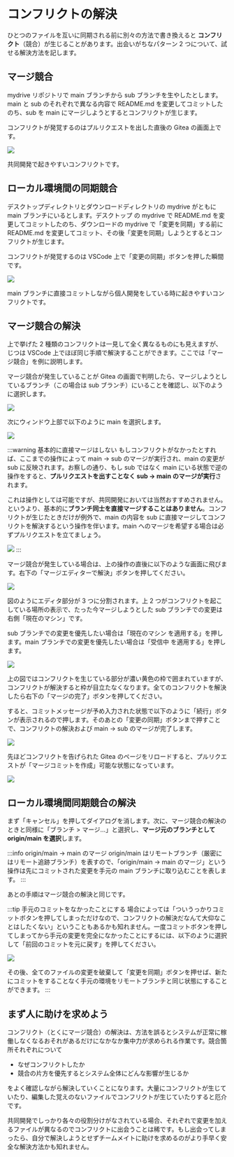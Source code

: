 # コンフリクトの解決

ひとつのファイルを互いに同期される前に別々の方法で書き換えると **コンフリクト**（競合）が生じることがあります。出会いがちなパターン 2 つについて、試せる解決方法を記します。

## マージ競合

mydrive リポジトリで main ブランチから sub ブランチを生やしたとします。main と sub のそれぞれで異なる内容で README.md を変更してコミットしたのち、sub を main にマージしようとするとコンフリクトが生じます。

コンフリクトが発覚するのはプルリクエストを出した直後の Gitea の画面上です。

![](https://md.trap.jp/uploads/upload_aa628555d654142ffdf76c8b43a46f49.png)

共同開発で起きやすいコンフリクトです。

## ローカル環境間の同期競合

デスクトップディレクトリとダウンロードディレクトリの mydrive がともに main ブランチにいるとします。デスクトップ の mydrive で README.md を変更してコミットしたのち、ダウンロードの mydrive で「変更を同期」する前に README.md を変更してコミット、その後「変更を同期」しようとするとコンフリクトが生じます。

コンフリクトが発覚するのは VSCode 上で「変更の同期」ボタンを押した瞬間です。

![](https://md.trap.jp/uploads/upload_73ce431131502cb43c47ce3fc6cfc8e6.png)

main ブランチに直接コミットしながら個人開発をしている時に起きやすいコンフリクトです。

## マージ競合の解決

上で挙げた 2 種類のコンフリクトは一見して全く異なるものにも見えますが、じつは VSCode 上でほぼ同じ手順で解決することができます。ここでは「マージ競合」を例に説明します。

マージ競合が発生していることが Gitea の画面で判明したら、マージしようとしているブランチ（この場合は sub ブランチ）にいることを確認し、以下のように選択します。

![](https://md.trap.jp/uploads/upload_14b7413805c4a73632564cbdb42c038d.png)

次にウィンドウ上部で以下のように main を選択します。

![](https://md.trap.jp/uploads/upload_30b467cd528ea092623a088464dd77a4.png)

:::warning 基本的に直接マージはしない
もしコンフリクトがなかったとすれば、ここまでの操作によって main → sub のマージが実行され、main の変更が sub に反映されます。お察しの通り、もし sub ではなく main にいる状態で逆の操作をすると、**プルリクエストを出すことなく sub → main のマージが実行**されます。

これは操作としては可能ですが、共同開発においては当然おすすめされません。というより、基本的に**ブランチ同士を直接マージすることはありません**。コンフリクトが生じたときだけが例外で、main の内容を sub に直接マージしてコンフリクトを解決するという操作を伴います。main へのマージを希望する場合は必ずプルリクエストを立てましょう。

![](https://md.trap.jp/uploads/upload_7fe8280cf8e483dec18e0c6f476f1a9b.png)
:::

マージ競合が発生している場合は、上の操作の直後に以下のような画面に飛びます。右下の「マージエディターで解決」ボタンを押してください。

![](https://md.trap.jp/uploads/upload_5ede45435ef2a34b0d4a49055de64aa9.png)

図のようにエディタ部分が 3 つに分割されます。上 2 つがコンフリクトを起こしている場所の表示で、たった今マージしようとした sub ブランチでの変更は右側「現在のマシン」です。

sub ブランチでの変更を優先したい場合は「現在のマシン を適用する」を押します。main ブランチでの変更を優先したい場合は「受信中 を適用する」を押します。

![](https://md.trap.jp/uploads/upload_30ed91bfe6bb4ff462639f7468f49a1e.png)

上の図ではコンフリクトを生じている部分が濃い黄色の枠で囲まれていますが、コンフリクトが解決すると枠が目立たなくなります。全てのコンフリクトを解決したら右下の「マージの完了」ボタンを押してください。

すると、コミットメッセージが予め入力された状態で以下のように「続行」ボタンが表示されるので押します。そのあとの「変更の同期」ボタンまで押すことで、コンフリクトの解決および main → sub のマージが完了します。

![](https://md.trap.jp/uploads/upload_506a8fbe12ad1674ce0ffe73ce488a77.png)

先ほどコンフリクトを告げられた Gitea のページをリロードすると、プルリクエストが「マージコミットを作成」可能な状態になっています。

![](https://md.trap.jp/uploads/upload_4f4432cb1184ab5dde625f014cc7260d.png)

## ローカル環境間同期競合の解決

まず「キャンセル」を押してダイアログを消します。次に、マージ競合の解決のときと同様に「ブランチ > マージ…」と選択し、**マージ元のブランチとして origin/main を選択**します。

:::info origin/main → main のマージ
origin/main はリモートブランチ（厳密にはリモート追跡ブランチ）を表すので、「origin/main → main のマージ」という操作は先にコミットされた変更を手元の main ブランチに取り込むことを表します。
:::

あとの手順はマージ競合の解決と同じです。

:::tip 手元のコミットをなかったことにする
場合によっては「ついうっかりコミットボタンを押してしまっただけなので、コンフリクトの解決だなんて大仰なことはしたくない」ということもあるかも知れません。一度コミットボタンを押してしまってから手元の変更を完全になかったことにするには、以下のように選択して「前回のコミットを元に戻す」を押してください。

![](https://md.trap.jp/uploads/upload_97c357133c28054d4944a8997d90ff46.png)

その後、全てのファイルの変更を破棄して「変更を同期」ボタンを押せば、新たにコミットをすることなく手元の環境をリモートブランチと同じ状態にすることができます。
:::

## まず人に助けを求めよう

コンフリクト（とくにマージ競合）の解決は、方法を誤るとシステムが正常に稼働しなくなるおそれがあるだけになかなか集中力が求められる作業です。競合箇所それぞれについて

- なぜコンフリクトしたか
- 競合の片方を優先するとシステム全体にどんな影響が生じるか

をよく確認しながら解決していくことになります。大量にコンフリクトが生じていたり、編集した覚えのないファイルでコンフリクトが生じていたりすると厄介です。

共同開発でしっかり各々の役割分けがなされている場合、それぞれで変更を加えるファイルが異なるのでコンフリクトに出会うことは稀です。もし出会ってしまったら、自分で解決しようとせずチームメイトに助けを求めるのがより手早く安全な解決方法かも知れません。